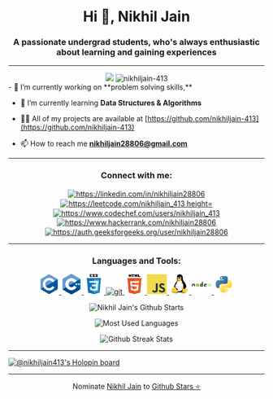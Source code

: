 <h1 align="center">Hi 👋, Nikhil Jain</h1>
<h3 align="center">A passionate undergrad students, who's always enthusiastic about learning and gaining experiences</h3>
<div align="center">
<hr>
<img src="https://hits.seeyoufarm.com/api/count/incr/badge.svg?url=https%3A%2F%2Fgithub.com%2Fnikhiljain-413&count_bg=%2379C83D&title_bg=%23555555&icon=github.svg&icon_color=%23E7E7E7&title=Hits&edge_flat=false" />
<img src="https://komarev.com/ghpvc/?username=nikhiljain-413&label=Profile%20views&color=brightgreen&style=flat" alt="nikhiljain-413" />
</div>
- 🔭 I’m currently working on **problem solving skills,**

- 🌱 I’m currently learning **Data Structures & Algorithms**

- 👨‍💻 All of my projects are available at [https://github.com/nikhiljain-413](https://github.com/nikhiljain-413)

- 📫 How to reach me **nikhiljain28806@gmail.com**
<hr>

<h3 align="center">Connect with me:</h3>
<p align="center">
<a href="https://linkedin.com/in/nikhiljain28806" target="blank"><img align="center" src="https://raw.githubusercontent.com/rahuldkjain/github-profile-readme-generator/master/src/images/icons/Social/linked-in-alt.svg" alt="https://linkedin.com/in/nikhiljain28806" height="30" width="40" /></a>
<a href="https://leetcode.com/nikhiljain_413" target="blank"><img align="center" src="https://cdn.jsdelivr.net/npm/simple-icons@3.1.0/icons/leetcode.svg" alt="https://leetcode.com/nikhiljain_413 height="30" width="40" /></a>
<a href="https://www.codechef.com/users/nikhiljain_413" target="blank"><img align="center" src="https://cdn.jsdelivr.net/npm/simple-icons@3.1.0/icons/codechef.svg" alt="https://www.codechef.com/users/nikhiljain_413" height="30" width="40" /></a>
<a href="https://www.hackerrank.com/nikhiljain28806" target="blank"><img align="center" src="https://raw.githubusercontent.com/rahuldkjain/github-profile-readme-generator/master/src/images/icons/Social/hackerrank.svg" alt="https://www.hackerrank.com/nikhiljain28806" height="30" width="40" /></a>
<a href="https://auth.geeksforgeeks.org/user/nikhiljain28806" target="blank"><img align="center" src="https://raw.githubusercontent.com/rahuldkjain/github-profile-readme-generator/master/src/images/icons/Social/geeks-for-geeks.svg" alt="https://auth.geeksforgeeks.org/user/nikhiljain28806" height="30" width="40" /></a>
</p>
<hr>

<h3 align="center">Languages and Tools:</h3>
<p align="center"> <a href="https://www.cprogramming.com/" target="_blank"> <img src="https://raw.githubusercontent.com/devicons/devicon/master/icons/c/c-original.svg" alt="c" width="40" height="40"/> </a> <a href="https://www.w3schools.com/cpp/" target="_blank"> <img src="https://raw.githubusercontent.com/devicons/devicon/master/icons/cplusplus/cplusplus-original.svg" alt="cplusplus" width="40" height="40"/> </a> <a href="https://www.w3schools.com/css/" target="_blank"> <img src="https://raw.githubusercontent.com/devicons/devicon/master/icons/css3/css3-original-wordmark.svg" alt="css3" width="40" height="40"/> </a> <a href="https://git-scm.com/" target="_blank"> <img src="https://www.vectorlogo.zone/logos/git-scm/git-scm-icon.svg" alt="git" width="40" height="40"/> </a> <a href="https://www.w3.org/html/" target="_blank"> <img src="https://raw.githubusercontent.com/devicons/devicon/master/icons/html5/html5-original-wordmark.svg" alt="html5" width="40" height="40"/> </a> <a href="https://developer.mozilla.org/en-US/docs/Web/JavaScript" target="_blank"> <img src="https://raw.githubusercontent.com/devicons/devicon/master/icons/javascript/javascript-original.svg" alt="javascript" width="40" height="40"/> </a> <a href="https://www.linux.org/" target="_blank"> <img src="https://raw.githubusercontent.com/devicons/devicon/master/icons/linux/linux-original.svg" alt="linux" width="40" height="40"/> </a> <a href="https://nodejs.org" target="_blank"> <img src="https://raw.githubusercontent.com/devicons/devicon/master/icons/nodejs/nodejs-original-wordmark.svg" alt="nodejs" width="40" height="40"/> </a> <a href="https://www.python.org" target="_blank"> <img src="https://raw.githubusercontent.com/devicons/devicon/master/icons/python/python-original.svg" alt="python" width="40" height="40"/> </a> </p>

<p align='center'>
	<img src="https://github-readme-stats.vercel.app/api?username=nikhiljain-413&show_icons=true&include_all_commits=true&theme=chartreuse-dark&cache_seconds=3200" width="494" title="Nikhil Jain's Github Starts">
</p>

<p align='center'>
	<img src="https://github-readme-stats.anuraghazra1.vercel.app/api/top-langs/?username=nikhiljain-413&layout=compact&theme=chartreuse-dark" width="494" title="Most Used Languages">
</p>

 <p align='center'>
    <img src="https://github-readme-streak-stats.herokuapp.com?user=nikhiljain-413&theme=dark" width="494" title="Github Streak Stats">
</p>
<hr>

[![@nikhiljain413's Holopin board](https://holopin.io/api/user/board?user=nikhiljain413)](https://holopin.io/@nikhiljain413)

<hr>

<p align="center">Nominate <a href="https://github.com/nikhiljain-413">Nikhil Jain</a> to 
	<a href='https://stars.github.com/nominate/'>Github Stars ⭐</a>
</p>
